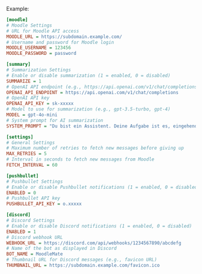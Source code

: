 <!--
 Copyright 2024 EvickaStudio

 Licensed under the Apache License, Version 2.0 (the "License");
 you may not use this file except in compliance with the License.
 You may obtain a copy of the License at

     http://www.apache.org/licenses/LICENSE-2.0

 Unless required by applicable law or agreed to in writing, software
 distributed under the License is distributed on an "AS IS" BASIS,
 WITHOUT WARRANTIES OR CONDITIONS OF ANY KIND, either express or implied.
 See the License for the specific language governing permissions and
 limitations under the License.
-->

Example:

```ini
[moodle]
# Moodle Settings
# URL for Moodle API access
MOODLE_URL = https://subdomain.example.com/
# Username and password for Moodle login
MOODLE_USERNAME = 123456
MOODLE_PASSWORD = password

[summary]
# Summarization Settings
# Enable or disable summarization (1 = enabled, 0 = disabled)
SUMMARIZE = 1
# OpenAI API endpoint (e.g., https://api.openai.com/v1/chat/completions)
OPENAI_API_ENDPOINT = https://api.openai.com/v1/chat/completions
# OpenAI API key
OPENAI_API_KEY = sk-xxxxx
# Model to use for summarization (e.g., gpt-3.5-turbo, gpt-4)
MODEL = gpt-4o-mini
# System prompt for AI summarization
SYSTEM_PROMPT = "Du bist ein Assistent. Deine Aufgabe ist es, eingehende Nachrichten prägnant zusammenzufassen. Dein Ziel ist eine knappe, jedoch präzise Darstellung des Originaltextes, ohne Wiederholungen. Halte dich also kurz und verwende passende Emojis. Gebe keine Links aus"

[settings]
# General Settings
# Maximum number of retries to fetch new messages before giving up
MAX_RETRIES = 5
# Interval in seconds to fetch new messages from Moodle
FETCH_INTERVAL = 60

[pushbullet]
# Pushbullet Settings
# Enable or disable Pushbullet notifications (1 = enabled, 0 = disabled)
ENABLED = 0
# Pushbullet API key
PUSHBULLET_API_KEY = o.xxxxx

[discord]
# Discord Settings
# Enable or disable Discord notifications (1 = enabled, 0 = disabled)
ENABLED = 1
# Discord webhook URL
WEBHOOK_URL = https://discord.com/api/webhooks/1234567890/abcdefg
# Name of the bot as displayed in Discord
BOT_NAME = MoodleMate
# Thumbnail URL for Discord messages (e.g., favicon URL)
THUMBNAIL_URL = https://subdomain.example.com/favicon.ico

```
